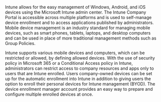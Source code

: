 Intune allows for the easy management of Windows, Android, and iOS devices using the Microsoft Intune admin center. The Intune Company Portal is accessible across multiple platforms and is used to self-manage device enrollment and to access applications published by administrators. Mobile device management is an industry standard for managing mobile devices, such as smart phones, tablets, laptops, and desktop computers and can be used in place of more traditional management methods such as Group Policies.

Intune supports various mobile devices and computers, which can be restricted or allowed, by defining allowed devices. With the use of security policy in Microsoft 365 or a Conditional Access policy in Intune, administrators can restrict access to company resources and apps only to users that are Intune enrolled. Users company-owned devices can be set up for the automatic enrollment into Intune in addition to giving users the option to enroll their personal devices for Intune management (BYOD). The device enrollment manager account provides an easy way to prepare and configure multiple enrolled devices at once. 
